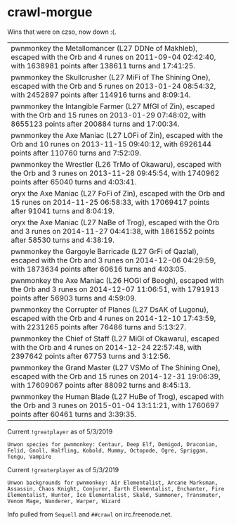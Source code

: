 # crawl-morgue

Wins that were on czso, now down :(.

| |
|------|
|pwnmonkey the Metallomancer (L27 DDNe of Makhleb), escaped with the Orb and 4 runes on 2011-09-04 02:42:40, with 1638981 points after 138611 turns and 17:41:25.|
|pwnmonkey the Skullcrusher (L27 MiFi of The Shining One), escaped with the Orb and 5 runes on 2013-01-24 08:54:32, with 2452897 points after 114916 turns and 8:09:14.|
|pwnmonkey the Intangible Farmer (L27 MfGl of Zin), escaped with the Orb and 15 runes on 2013-01-29 07:48:02, with 8655123 points after 200884 turns and 17:00:34.|
|pwnmonkey the Axe Maniac (L27 LOFi of Zin), escaped with the Orb and 10 runes on 2013-11-15 09:40:12, with 6926144 points after 110760 turns and 7:52:09.|
|pwnmonkey the Wrestler (L26 TrMo of Okawaru), escaped with the Orb and 3 runes on 2013-11-28 09:45:54, with 1740962 points after 65040 turns and 4:03:41.|
|oryx the Axe Maniac (L27 FoFi of Zin), escaped with the Orb and 15 runes on 2014-11-25 06:58:33, with 17069417 points after 91041 turns and 8:04:19.|
|oryx the Axe Maniac (L27 NaBe of Trog), escaped with the Orb and 3 runes on 2014-11-27 04:41:38, with 1861552 points after 58530 turns and 4:38:19.|
|pwnmonkey the Gargoyle Barricade (L27 GrFi of Qazlal), escaped with the Orb and 3 runes on 2014-12-06 04:29:59, with 1873634 points after 60616 turns and 4:03:05.|
|pwnmonkey the Axe Maniac (L26 HOGl of Beogh), escaped with the Orb and 3 runes on 2014-12-07 11:06:51, with 1791913 points after 56903 turns and 4:59:09.|
|pwnmonkey the Corrupter of Planes (L27 DsAK of Lugonu), escaped with the Orb and 4 runes on 2014-12-10 17:43:59, with 2231265 points after 76486 turns and 5:13:27.|
|pwnmonkey the Chief of Staff (L27 MiGl of Okawaru), escaped with the Orb and 4 runes on 2014-12-24 22:57:48, with 2397642 points after 67753 turns and 3:12:56.|
|pwnmonkey the Grand Master (L27 VSMo of The Shining One), escaped with the Orb and 15 runes on 2014-12-31 19:06:39, with 17609067 points after 88092 turns and 8:45:13.|
|pwnmonkey the Human Blade (L27 HuBe of Trog), escaped with the Orb and 3 runes on 2015-01-04 13:11:21, with 1760697 points after 60461 turns and 3:39:35.|

Current `!greatplayer` as of 5/3/2019

```
Unwon species for pwnmonkey: Centaur, Deep Elf, Demigod, Draconian, Felid, Gnoll, Halfling, Kobold, Mummy, Octopode, Ogre, Spriggan, Tengu, Vampire
```

Current `!greaterplayer` as of 5/3/2019

```
Unwon backgrounds for pwnmonkey: Air Elementalist, Arcane Marksman, Assassin, Chaos Knight, Conjurer, Earth Elementalist, Enchanter, Fire Elementalist, Hunter, Ice Elementalist, Skald, Summoner, Transmuter, Venom Mage, Wanderer, Warper, Wizard
```

Info pulled from `Sequell` and `##crawl` on irc.freenode.net.
